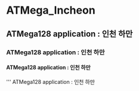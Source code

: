 # ATMega_Incheon
## ATMega128 application : 인천 하만 
### ATMega128 application : 인천 하만 
#### ATMega128 application : 인천 하만 
''' ATMega128 application : 인천 하만 
